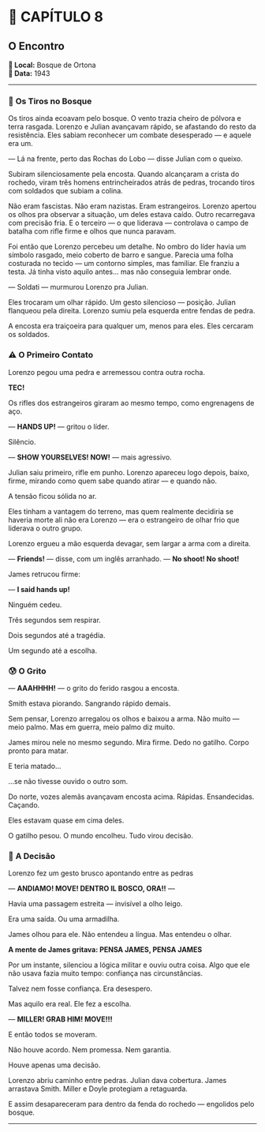 # 📖 **CAPÍTULO 8**
## O Encontro

**📍 Local:** Bosque de Ortona  
**📅 Data:** 1943

---
### 🔫 **Os Tiros no Bosque**

Os tiros ainda ecoavam pelo bosque. O vento trazia cheiro de pólvora e terra rasgada. Lorenzo e Julian avançavam rápido, se afastando do resto da resistência. Eles sabiam reconhecer um combate desesperado — e aquele era um.

— Lá na frente, perto das Rochas do Lobo — disse Julian com o queixo.

Subiram silenciosamente pela encosta. Quando alcançaram a crista do rochedo, viram três homens entrincheirados atrás de pedras, trocando tiros com soldados que subiam a colina.

Não eram fascistas. Não eram nazistas. Eram estrangeiros.
Lorenzo apertou os olhos pra observar a situação, um deles estava caído. Outro recarregava com precisão fria. E o terceiro — o que liderava — controlava o campo de batalha com rifle firme e olhos que nunca paravam. 

Foi então que Lorenzo percebeu um detalhe. No ombro do líder havia um símbolo rasgado, meio coberto de barro e sangue. Parecia uma folha costurada no tecido — um contorno simples, mas familiar. Ele franziu a testa. Já tinha visto aquilo antes… mas não conseguia lembrar onde.

— Soldati — murmurou Lorenzo pra Julian.

Eles trocaram um olhar rápido. Um gesto silencioso — posição. Julian flanqueou pela direita. Lorenzo sumiu pela esquerda entre fendas de pedra.

A encosta era traiçoeira para qualquer um, menos para eles. Eles cercaram os soldados.

### ⚠️ **O Primeiro Contato**

Lorenzo pegou uma pedra e arremessou contra outra rocha.

**TEC!**

Os rifles dos estrangeiros giraram ao mesmo tempo, como engrenagens de aço.

— **HANDS UP!** — gritou o líder.

Silêncio.

— **SHOW YOURSELVES! NOW!** — mais agressivo.

Julian saiu primeiro, rifle em punho. Lorenzo apareceu logo depois, baixo, firme, mirando como quem sabe quando atirar — e quando não.

A tensão ficou sólida no ar.

Eles tinham a vantagem do terreno, mas quem realmente decidiria se haveria morte ali não era Lorenzo — era o estrangeiro de olhar frio que liderava o outro grupo.

Lorenzo ergueu a mão esquerda devagar, sem largar a arma com a direita.

— **Friends!** — disse, com um inglês arranhado. — **No shoot! No shoot!**

James retrucou firme:

— **I said hands up!**

Ninguém cedeu.

Três segundos sem respirar.

Dois segundos até a tragédia.

Um segundo até a escolha.

### 😰 **O Grito**

— **AAAHHHH!** — o grito do ferido rasgou a encosta.

Smith estava piorando. Sangrando rápido demais.

Sem pensar, Lorenzo arregalou os olhos e baixou a arma. Não muito — meio palmo. Mas em guerra, meio palmo diz muito.

James mirou nele no mesmo segundo. Mira firme. Dedo no gatilho. Corpo pronto para matar.

E teria matado…

…se não tivesse ouvido o outro som.

Do norte, vozes alemãs avançavam encosta acima. Rápidas. Ensandecidas. Caçando.

Eles estavam quase em cima deles.


O gatilho pesou. O mundo encolheu. Tudo virou decisão.

### 🏃 **A Decisão**

Lorenzo fez um gesto brusco apontando entre as pedras

— **ANDIAMO! MOVE! DENTRO IL BOSCO, ORA!!** — 

Havia uma passagem estreita — invisível a olho leigo.

Era uma saída. Ou uma armadilha.

James olhou para ele. Não entendeu a língua. Mas entendeu o olhar.

**A mente de James gritava: PENSA JAMES, PENSA JAMES**

Por um instante, silenciou a lógica militar e ouviu outra coisa. Algo que ele não usava fazia muito tempo: confiança nas circunstâncias.

Talvez nem fosse confiança. Era desespero.

Mas aquilo era real. Ele fez a escolha.

— **MILLER! GRAB HIM! MOVE!!!**

E então todos se moveram.

Não houve acordo. Nem promessa. Nem garantia.

Houve apenas uma decisão.

Lorenzo abriu caminho entre pedras. Julian dava cobertura. James arrastava Smith. Miller e Doyle protegiam a retaguarda.

E assim desapareceram para dentro da fenda do rochedo — engolidos pelo bosque.

---
